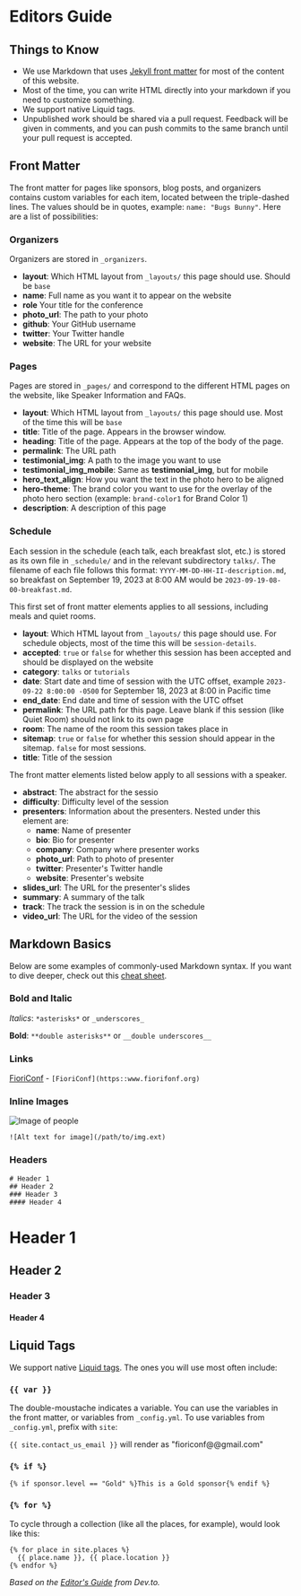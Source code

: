 # Editors Guide

## Things to Know

- We use Markdown that uses [Jekyll front matter](https://jekyllrb.com/docs/frontmatter/) for most of the content of this website.
- Most of the time, you can write HTML directly into your markdown if you need to customize something.
- We support native Liquid tags.
- Unpublished work should be shared via a pull request. Feedback will be given in comments, and you can push commits to the same branch until your pull request is accepted.

## Front Matter

The front matter for pages like sponsors, blog posts, and organizers contains custom variables for each item, located between the triple-dashed lines. The values should be in quotes, example: `name: "Bugs Bunny"`. Here are a list of possibilities:

### Organizers

Organizers are stored in `_organizers`.

- **layout**: Which HTML layout from `_layouts/` this page should use. Should be `base`
- **name**: Full name as you want it to appear on the website
- **role** Your title for the conference
- **photo_url**: The path to your photo
- **github**: Your GitHub username
- **twitter**: Your Twitter handle
- **website**: The URL for your website

### Pages

Pages are stored in `_pages/` and correspond to the different HTML pages on the website, like Speaker Information and FAQs.

- **layout**: Which HTML layout from `_layouts/` this page should use. Most of the time this will be `base`
- **title**: Title of the page. Appears in the browser window.
- **heading**: Title of the page. Appears at the top of the body of the page.
- **permalink**: The URL path
- **testimonial_img**: A path to the image you want to use 
- **testimonial_img_mobile**: Same as **testimonial_img**, but for mobile
- **hero_text_align**: How you want the text in the photo hero to be aligned
- **hero-theme**: The brand color you want to use for the overlay of the photo hero section (example: `brand-color1` for Brand Color 1)
- **description**: A description of this page

### Schedule

Each session in the schedule (each talk, each breakfast slot, etc.) is stored as its own file in `_schedule/` and in the relevant subdirectory `talks/`. The filename of each file follows this format: `YYYY-MM-DD-HH-II-description.md`, so breakfast on September 19, 2023 at 8:00 AM would be `2023-09-19-08-00-breakfast.md`.

This first set of front matter elements applies to all sessions, including meals and quiet rooms.

- **layout**: Which HTML layout from `_layouts/` this page should use. For schedule objects, most of the time this will be `session-details`.
- **accepted**: `true` or `false` for whether this session has been accepted and should be displayed on the website
- **category**: `talks` or `tutorials`
- **date**: Start date and time of session with the UTC offset, example `2023-09-22 8:00:00 -0500` for September 18, 2023 at 8:00 in Pacific time
- **end_date**: End date and time of session with the UTC offset
- **permalink**: The URL path for this page. Leave blank if this session (like Quiet Room) should not link to its own page
- **room**: The name of the room this session takes place in
- **sitemap**: `true` or `false` for whether this session should appear in the sitemap. `false` for most sessions.
- **title**: Title of the session

The front matter elements listed below apply to all sessions with a speaker.

- **abstract**: The abstract for the sessio
- **difficulty**: Difficulty level of the session
- **presenters**: Information about the presenters. Nested under this element are:
    - **name**: Name of presenter
    - **bio**: Bio for presenter
    - **company**: Company where presenter works
    - **photo_url**: Path to photo of presenter
    - **twitter**: Presenter's Twitter handle
    - **website**: Presenter's website
- **slides_url**: The URL for the presenter's slides
- **summary**: A summary of the talk
- **track**: The track the session is in on the schedule
- **video_url**: The URL for the video of the session

## Markdown Basics

Below are some examples of commonly-used Markdown syntax. If you want to dive deeper, check out this [cheat sheet](https://github.com/adam-p/markdown-here/wiki/Markdown-Here-Cheatsheet).

### Bold and Italic

*Italics*: `*asterisks*` or `_underscores_`

**Bold**: `**double asterisks**` or `__double underscores__`

### Links

[FioriConf](https::www.fioriconf.org) - `[FioriConf](https::www.fiorifonf.org)`

### Inline Images

![Image of people](/static/img/landing-page/people.jpg)

`![Alt text for image](/path/to/img.ext)`

### Headers

```
# Header 1
## Header 2
### Header 3
#### Header 4
```

# Header 1
## Header 2
### Header 3
#### Header 4

## Liquid Tags

We support native [Liquid tags](https://shopify.github.io/liquid/). The ones you will use most often include:

### `{{ var }}`

The double-moustache indicates a variable. You can use the variables in the front matter, or variables from `_config.yml`. To use variables from `_config.yml`, prefix with `site`:

`{{ site.contact_us_email }}` will render as "fioriconf@@gmail.com"

### `{% if %}`

```
{% if sponsor.level == "Gold" %}This is a Gold sponsor{% endif %}
```

### `{% for %}`

To cycle through a collection (like all the places, for example), would look like this:

```
{% for place in site.places %}
  {{ place.name }}, {{ place.location }}
{% endfor %}
```

_Based on the [Editor's Guide](https://dev.to/p/editor_guide) from Dev.to._


